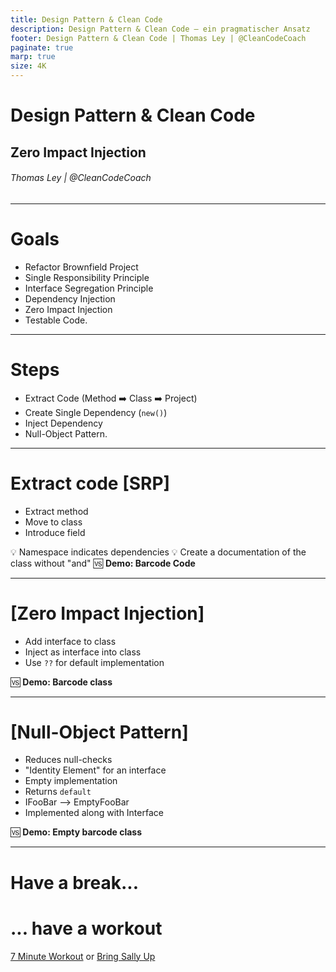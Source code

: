 ```yaml
---
title: Design Pattern & Clean Code
description: Design Pattern & Clean Code – ein pragmatischer Ansatz
footer: Design Pattern & Clean Code | Thomas Ley | @CleanCodeCoach
paginate: true
marp: true
size: 4K
---
```


<!-- _footer: "" -->
<!-- _paginate: "" -->
# Design Pattern & Clean Code

## Zero Impact Injection

###### Thomas Ley | @CleanCodeCoach

---
<!-- _footer: "" -->
<!-- _paginate: "" -->
# Goals

* Refactor Brownfield Project
* Single Responsibility Principle
* Interface Segregation Principle
* Dependency Injection
* Zero Impact Injection
* Testable Code.


---
<!-- _footer: "" -->
<!-- _paginate: "" -->
# Steps

* Extract Code (Method :arrow_right: Class :arrow_right: Project)
* Create Single Dependency (`new()`)
* Inject Dependency 
* Null-Object Pattern.

---
# Extract code [SRP]

- Extract method
- Move to class
- Introduce field

:bulb: Namespace indicates dependencies
:bulb: Create a documentation of the class without "and"
:vs: __Demo: Barcode Code__

---
# [Zero Impact Injection]

- Add interface to class
- Inject as interface into class
- Use `??` for default implementation

:vs: __Demo: Barcode class__

---
# [Null-Object Pattern]

- Reduces null-checks
- "Identity Element" for an interface
- Empty implementation
- Returns `default`
- IFooBar --> EmptyFooBar
- Implemented along with Interface

:vs: __Demo: Empty barcode class__

---
# Have a break...

# ... have a workout

[7 Minute Workout](https://www.youtube.com/watch?v=mmq5zZfmIws) or [Bring Sally Up](https://www.youtube.com/watch?v=41N6bKO-NVI)
